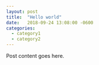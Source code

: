 ```yaml
---
layout: post
title:  "Hello world"
date:   2018-09-24 13:08:00 -0600
categories:
  - category1
  - category2
---
```


Post content goes here.